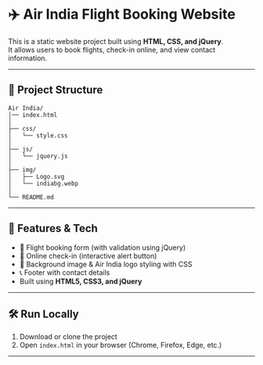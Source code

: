 # ✈️ Air India Flight Booking Website

This is a static website project built using **HTML, CSS, and jQuery**.  
It allows users to book flights, check-in online, and view contact information.

---

## 📂 Project Structure

```
Air India/
│── index.html
│
├── css/
│   └── style.css
│
├── js/
│   └── jquery.js
│
├── img/
│   ├── Logo.svg
│   └── indiabg.webp
│
└── README.md
```

---

## 🚀 Features & Tech  
- 🛫 Flight booking form (with validation using jQuery)  
- 🧾 Online check-in (interactive alert button)  
- 🎨 Background image & Air India logo styling with CSS  
- 📞 Footer with contact details  
- Built using **HTML5, CSS3, and jQuery**  

---

## 🛠️ Run Locally  
1. Download or clone the project  
2. Open `index.html` in your browser (Chrome, Firefox, Edge, etc.)  

---
